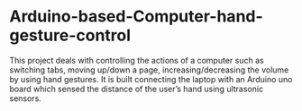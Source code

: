 # Arduino-based-Computer-hand-gesture-control
This project deals with controlling the actions of a computer such as
switching tabs, moving up/down a page, increasing/decreasing the volume by
using hand gestures. It is built connecting the laptop with an Arduino uno
board which sensed the distance of the user’s hand using ultrasonic sensors.
